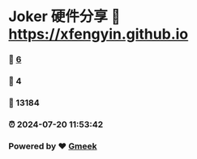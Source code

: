 # Joker 硬件分享 :link: https://xfengyin.github.io 
### :page_facing_up: [6](https://xfengyin.github.io/tag.html) 
### :speech_balloon: 4 
### :hibiscus: 13184 
### :alarm_clock: 2024-07-20 11:53:42 
### Powered by :heart: [Gmeek](https://github.com/Meekdai/Gmeek)

